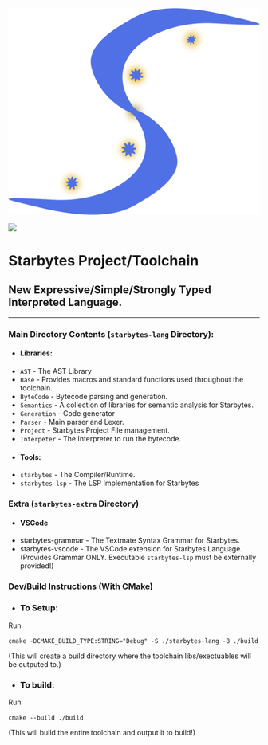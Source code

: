 <img src="./public/STD Logo.png">

![](https://img.shields.io/appveyor/build/Pedestria/starbytes-project?style=flat-square)


# Starbytes Project/Toolchain
## New Expressive/Simple/Strongly Typed Interpreted Language.
---

### Main Directory Contents (`starbytes-lang` Directory):
- #### Libraries:
- `AST` - The AST Library
- `Base` - Provides macros and standard functions used throughout the toolchain.
- `ByteCode` - Bytecode parsing and generation.
- `Semantics` - A collection of libraries for semantic analysis for Starbytes.
- `Generation` - Code generator
- `Parser` - Main parser and Lexer.
- `Project` - Starbytes Project File management.
- `Interpeter` - The Interpreter to run the bytecode.
- #### Tools:
- `starbytes` - The Compiler/Runtime.
- `starbytes-lsp` - The LSP Implementation for Starbytes
### Extra (`starbytes-extra` Directory)
- #### VSCode
- starbytes-grammar - The Textmate Syntax Grammar for Starbytes.
- starbytes-vscode - The VSCode extension for Starbytes Language. (Provides Grammar ONLY. Executable `starbytes-lsp` must be externally provided!)

### Dev/Build Instructions (With CMake)
- ### To Setup:
Run
```shell
cmake -DCMAKE_BUILD_TYPE:STRING="Debug" -S ./starbytes-lang -B ./build
```
(This will create a build directory where the toolchain libs/exectuables will be outputed to.)
- ### To build:
Run
```shell
cmake --build ./build
```
(This will build the entire toolchain and output it to build!)
